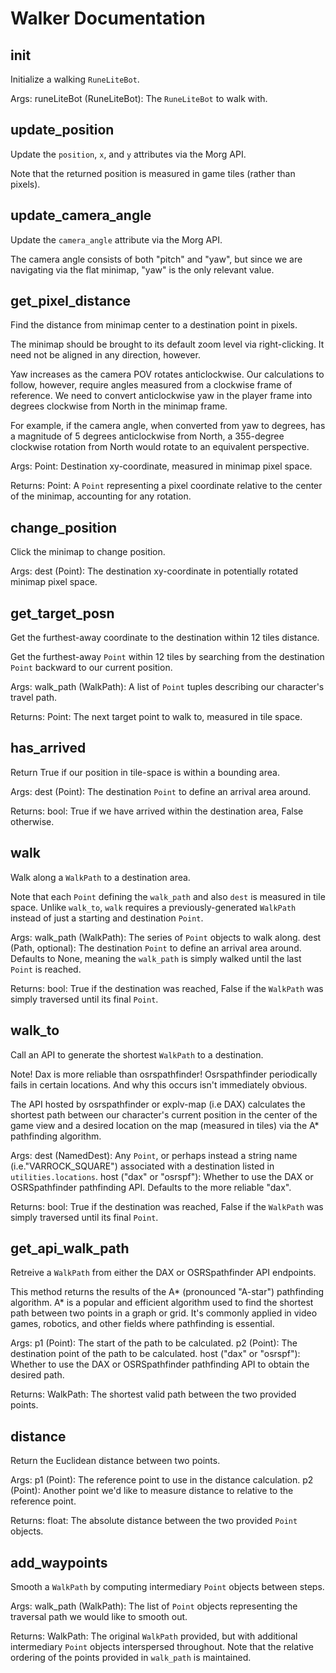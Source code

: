 # Walker Documentation

## __init__

Initialize a walking `RuneLiteBot`.

Args:
    runeLiteBot (RuneLiteBot): The `RuneLiteBot` to walk with.

## update_position

Update the `position`, `x`, and `y` attributes via the Morg API.

Note that the returned position is measured in game tiles (rather than pixels).

## update_camera_angle

Update the `camera_angle` attribute via the Morg API.

The camera angle consists of both "pitch" and "yaw", but since we are
navigating via the flat minimap, "yaw" is the only relevant value.

## get_pixel_distance

Find the distance from minimap center to a destination point in pixels.

The minimap should be brought to its default zoom level via right-clicking. It
need not be aligned in any direction, however.

Yaw increases as the camera POV rotates anticlockwise. Our calculations to
follow, however, require angles measured from a clockwise frame of reference.
We need to convert anticlockwise yaw in the player frame into degrees clockwise
from North in the minimap frame.

For example, if the camera angle, when converted from yaw to degrees, has a
magnitude of 5 degrees anticlockwise from North, a 355-degree clockwise
rotation from North would rotate to an equivalent perspective.

Args:
    Point: Destination xy-coordinate, measured in minimap pixel space.

Returns:
    Point: A `Point` representing a pixel coordinate relative to the center of
        the minimap, accounting for any rotation.

## change_position

Click the minimap to change position.

Args:
    dest (Point): The destination xy-coordinate in potentially rotated minimap
        pixel space.

## get_target_posn

Get the furthest-away coordinate to the destination within 12 tiles distance.

Get the furthest-away `Point` within 12 tiles by searching from the destination
`Point` backward to our current position.

Args:
    walk_path (WalkPath): A list of `Point` tuples describing our character's
        travel path.

Returns:
    Point: The next target point to walk to, measured in tile space.

## has_arrived

Return True if our position in tile-space is within a bounding area.

Args:
    dest (Point): The destination `Point` to define an arrival area around.

Returns:
    bool: True if we have arrived within the destination area, False otherwise.

## walk

Walk along a `WalkPath` to a destination area.

Note that each `Point` defining the `walk_path` and also `dest` is measured in
tile space. Unlike `walk_to`, `walk` requires a previously-generated `WalkPath`
instead of just a starting and destination `Point`.

Args:
    walk_path (WalkPath): The series of `Point` objects to walk along.
    dest (Path, optional): The destination `Point` to define an arrival area
        around. Defaults to None, meaning the `walk_path` is simply walked until
        the last `Point` is reached.

Returns:
    bool: True if the destination was reached, False if the `WalkPath` was
        simply traversed until its final `Point`.

## walk_to

Call an API to generate the shortest `WalkPath` to a destination.

Note! Dax is more reliable than osrspathfinder! Osrspathfinder periodically fails in certain locations. And why this occurs isn't immediately obvious.

The API hosted by osrspathfinder or explv-map (i.e DAX) calculates the shortest
path between our character's current position in the center of the game view
and a desired location on the map (measured in tiles) via the A* pathfinding
algorithm.

Args:
    dest (NamedDest): Any `Point`, or perhaps instead a string name
        (i.e."VARROCK_SQUARE") associated with a destination listed in
        `utilities.locations`.
    host ("dax" or "osrspf"): Whether to use the DAX or OSRSpathfinder
        pathfinding API. Defaults to the more reliable "dax".

Returns:
    bool: True if the destination was reached, False if the `WalkPath` was
        simply traversed until its final `Point`.

## get_api_walk_path

Retreive a `WalkPath` from either the DAX or OSRSpathfinder API endpoints.

This method returns the results of the A* (pronounced "A-star") pathfinding
algorithm. A* is a popular and efficient algorithm used to find the shortest
path between two points in a graph or grid. It's commonly applied in video
games, robotics, and other fields where pathfinding is essential.

Args:
    p1 (Point): The start of the path to be calculated.
    p2 (Point): The destination point of the path to be calculated.
    host ("dax" or "osrspf"): Whether to use the DAX or OSRSpathfinder
        pathfinding API to obtain the desired path.

Returns:
    WalkPath: The shortest valid path between the two provided points.

## distance

Return the Euclidean distance between two points.

Args:
    p1 (Point): The reference point to use in the distance calculation.
    p2 (Point): Another point we'd like to measure distance to relative to the
        reference point.

Returns:
    float: The absolute distance between the two provided `Point` objects.

## add_waypoints

Smooth a `WalkPath` by computing intermediary `Point` objects between steps.

Args:
    walk_path (WalkPath): The list of `Point` objects representing the
    traversal path we would like to smooth out.

Returns:
    WalkPath: The original `WalkPath` provided, but with additional
        intermediary `Point` objects interspersed throughout. Note that the
        relative ordering of the points provided in `walk_path` is maintained.
